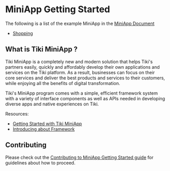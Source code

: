 # MiniApp Getting Started
The following is a list of the example MiniApp in the [MiniApp Document](https://miniapp.tiki.vn/docs/developer/getting-started)

- [Shopping]()

## What is Tiki MiniApp ?

Tiki MiniApp is a completely new and modern solution that helps Tiki's partners easily, quickly and affordably develop their own applications and services on the Tiki platform. As a result, businesses can focus on their core services and deliver the best products and services to their customers, while enjoying all the benefits of digital transformation.

Tiki's MiniApp program comes with a simple, efficient framework system with a variety of interface components as well as APIs needed in developing diverse apps and native experiences on Tiki.

Resources:

* [Getting Started with Tiki MiniApp](https://miniapp.tiki.vn/docs/developer/getting-started)
* [Introducing about Framework](https://miniapp.tiki.vn/docs/framework/overview)

## Contributing

Please check out the [Contributing to MiniApp Getting Started guide](https://github.com/tikivn/miniapp-demo/blob/master/CONTRIBUTING.md) for guidelines about how to proceed.
